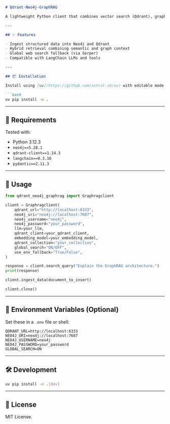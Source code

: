 ````markdown
# Qdrant-Neo4j-GraphRAG

A lightweight Python client that combines vector search (Qdrant), graph search (Neo4j), and LLM-based reasoning (LangChain) into a unified GraphRAG pipeline.

---

## ✨ Features

- Ingest structured data into Neo4j and Qdrant
- Hybrid retrieval combining semantic and graph context
- Global web search fallback (via Serper)
- Compatible with LangChain LLMs and tools

---

## 📦 Installation

Install using [uv](https://github.com/astral-sh/uv) with editable mode:

```bash
uv pip install -e .
````

---

## 🧠 Requirements

Tested with:

* Python 3.12.3
* `neo4j==5.28.1`
* `qdrant-client==1.14.3`
* `langchain==0.3.10`
* `pydantic==2.11.3`

---

## 🚀 Usage

```python
from qdrant_neo4j_graphrag import Graphragclient

client = Graphragclient(
    qdrant_url="http://localhost:6333",
    neo4j_uri="neo4j://localhost:7687",
    neo4j_username="neo4j",
    neo4j_password="your_password",
    llm=your_llm,
    qdrant_client=your_qdrant_client,
    embedding_model=your_embedding_model,
    qdrant_collection="your_collection",
    global_search="ON/OFF",
    use_env_fallback="True/False",
)

response = client.search_query("Explain the GraphRAG architecture.")
print(response)

client.ingest_data(document_to_insert)

client.close()
```

---

## 🔧 Environment Variables (Optional)

Set these in a `.env` file or shell:

```env
QDRANT_URL=http://localhost:6333
NEO4J_URI=neo4j://localhost:7687
NEO4J_USERNAME=neo4j
NEO4J_PASSWORD=your_password
GLOBAL_SEARCH=ON
```

---

## 🛠️ Development

```bash
uv pip install -e .[dev]
```

---

## 📄 License

MIT License.

